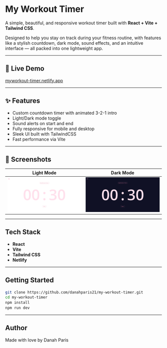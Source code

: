 # My Workout Timer

A simple, beautiful, and responsive workout timer built with **React + Vite + Tailwind CSS**.

Designed to help you stay on track during your fitness routine, with features like a stylish countdown, dark mode, sound effects, and an intuitive interface — all packed into one lightweight app.

---

## 🔗 Live Demo
 [myworkout-timer.netlify.app](https://myworkout-timer.netlify.app/)

---

## ✨ Features

- Custom countdown timer with animated 3-2-1 intro
- Light/Dark mode toggle
- Sound alerts on start and end
- Fully responsive for mobile and desktop
- Sleek UI built with TailwindCSS
- Fast performance via Vite

---

## 📸 Screenshots

| Light Mode                             | Dark Mode                             |
|----------------------------------------|----------------------------------------|
| ![Light](./screenshots/lightmode.png)      | ![Dark](./screenshots/darkmode.png)        |



---

## Tech Stack

- **React**
- **Vite**
- **Tailwind CSS**
- **Netlify**

---

## Getting Started



```bash
git clone https://github.com/danahparis21/my-workout-timer.git
cd my-workout-timer
npm install
npm run dev
```
---

## Author

Made with love by Danah Paris
